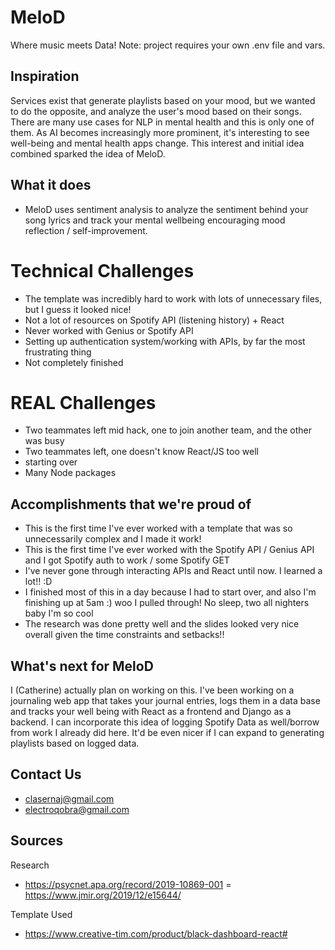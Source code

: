 # MeloD
Where music meets Data! Note: project requires your own .env file and vars.

## Inspiration
Services exist that generate playlists based on your mood, but we wanted to do the opposite, and analyze the user's mood based on their songs. There are many use cases for NLP in mental health and this is only one of them. As AI becomes increasingly more prominent, it's interesting to see well-being and mental health apps change. This interest and initial idea combined sparked the idea of MeloD.

## What it does
- MeloD uses sentiment analysis to analyze the sentiment behind your song lyrics and track your mental wellbeing encouraging mood reflection / self-improvement.

# Technical Challenges 
- The template was incredibly hard to work with lots of unnecessary files, but I guess it looked nice!
- Not a lot of resources on Spotify API (listening history) + React
- Never worked with Genius or Spotify API
- Setting up authentication system/working with APIs, by far the most frustrating thing
- Not completely finished

# REAL Challenges
- Two teammates left mid hack, one to join another team, and the other was busy
- Two teammates left, one doesn't know React/JS too well
- starting over
- Many Node packages

## Accomplishments that we're proud of
- This is the first time I've ever worked with a template that was so unnecessarily complex and I made it work!
- This is the first time I've ever worked with the Spotify API / Genius API and I got Spotify auth to work / some Spotify GET
- I've never gone through interacting APIs and React until now. I learned a lot!! :D
- I finished most of this in a day because I had to start over, and also I'm finishing up at 5am :) woo I pulled through! No sleep, two all nighters baby I'm so cool
- The research was done pretty well and the slides looked very nice overall given the time constraints and setbacks!!

## What's next for MeloD
I (Catherine) actually plan on working on this. I've been working on a journaling web app that takes your journal entries, logs them in a data base and tracks your well being with React as a frontend and Django as a backend. I can incorporate this idea of logging Spotify Data as well/borrow from work I already did here. It'd be even nicer if I can expand to generating playlists based on logged data.

## Contact Us
- clasernaj@gmail.com
- electroqobra@gmail.com

## Sources
Research
- https://psycnet.apa.org/record/2019-10869-001
= https://www.jmir.org/2019/12/e15644/

Template Used
- https://www.creative-tim.com/product/black-dashboard-react#